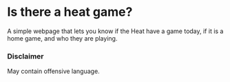 # Is there a heat game?

A simple webpage that lets you know if the Heat have a game today, if it is a home game, and who they are playing.

### Disclaimer

May contain offensive language.
